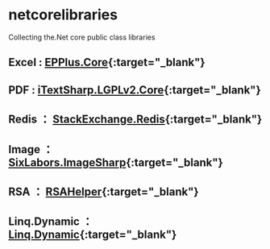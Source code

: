 # netcorelibraries
Collecting the.Net core public class libraries


## Excel : [EPPlus.Core](https://github.com/VahidN/EPPlus.Core){:target="_blank"}
## PDF : [iTextSharp.LGPLv2.Core](https://github.com/VahidN/iTextSharp.LGPLv2.Core){:target="_blank"}
## Redis ： [StackExchange.Redis](https://github.com/StackExchange/StackExchange.Redis){:target="_blank"}
## Image ： [SixLabors.ImageSharp](https://github.com/SixLabors/ImageSharp){:target="_blank"}
## RSA ： [RSAHelper](https://github.com/stulzq/DotnetCore.RSA){:target="_blank"}
## Linq.Dynamic ： [Linq.Dynamic](https://github.com/StefH/System.Linq.Dynamic.Core){:target="_blank"}


